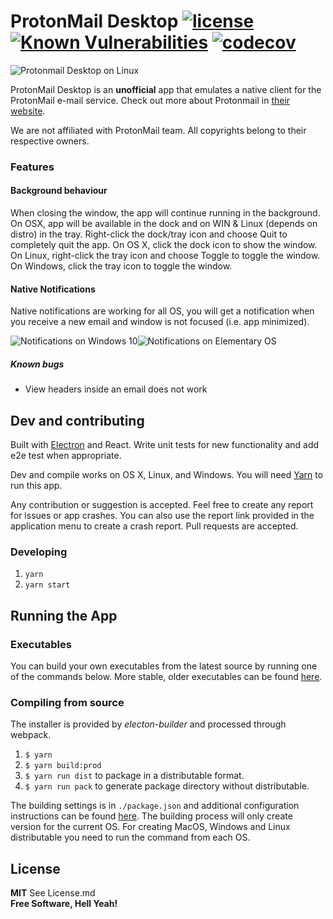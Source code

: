 ProtonMail Desktop [![license](https://img.shields.io/github/license/beatplus/protonmail.svg?style=flat-square)]() <a href="https://snyk.io/test/github/protonmail-desktop/application"><img src="https://snyk.io/test/github/protonmail-desktop/application/badge.svg" alt="Known Vulnerabilities" data-canonical-src="https://snyk.io/test/github/protonmail-desktop/application" style="max-width:100%;"></a> [![codecov](https://codecov.io/gh/protonmail-desktop/application/branch/master/graph/badge.svg)](https://codecov.io/gh/protonmail-desktop/application)
======
![Protonmail Desktop on Linux](https://raw.githubusercontent.com/protonmail-desktop/application/master/media/linux-screenshot.png)

ProtonMail Desktop is an **unofficial** app that emulates a native client for the ProtonMail e-mail service. Check out more about Protonmail in [their website](https://protonmail.com).

We are not affiliated with ProtonMail team. All copyrights belong to their respective owners.

### Features

#### Background behaviour
When closing the window, the app will continue running in the background. On OSX, app will be available in the dock and on WIN & Linux (depends on distro) in the tray. Right-click the dock/tray icon and choose Quit to completely quit the app. On OS X, click the dock icon to show the window. On Linux, right-click the tray icon and choose Toggle to toggle the window. On Windows, click the tray icon to toggle the window.

#### Native Notifications
Native notifications are working for all OS, you will get a notification when you receive a new email and window is not focused (i.e. app minimized).

![Notifications on Windows 10](https://raw.githubusercontent.com/protonmail-desktop/application/master/media/win-notification.png)![Notifications on Elementary OS](https://raw.githubusercontent.com/protonmail-desktop/application/master/media/linux-notification.png)

##### Known bugs

* View headers inside an email does not work


## Dev and contributing

Built with [Electron](http://electron.atom.io) and React. Write unit tests for new functionality and add e2e test when appropriate.

Dev and compile works on OS X, Linux, and Windows. You will need [Yarn](https://yarnpkg.com/en/docs/install) to run this app.

Any contribution or suggestion is accepted. Feel free to create any report for issues or app crashes. You can also use the report link provided in the application menu to create a crash report.
Pull requests are accepted.

### Developing
1. `yarn`
1. `yarn start`

## Running the App

### Executables

You can build your own executables from the latest source by running one of the commands below. More stable, older executables can be found [here](https://github.com/protonmail-desktop/Protonmail/releases).

### Compiling from source
The installer is provided by *electon-builder* and processed through webpack.

1. `$ yarn`
1. `$ yarn build:prod`
1. `$ yarn run dist` to package in a distributable format.
1. `$ yarn run pack` to generate package directory without distributable.

The building settings is in `./package.json` and additional configuration instructions can be found [here](https://github.com/electron-userland/electron-builder/wiki/Options). The building process will only create version for the current OS. For creating MacOS, Windows and Linux distributable you need to run the command from each OS.


License
----
**MIT** See License.md  
**Free Software, Hell Yeah!**
